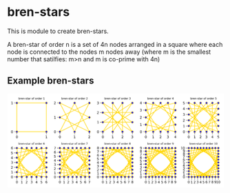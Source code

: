 # bren-stars
This is module to create bren-stars.

A bren-star of order n is a set of 4n nodes arranged in a square where each node is connected to the nodes m nodes away 
(where m is the smallest number that satilfies: m>n and  m is co-prime with 4n)

## Example bren-stars
![bren-stars](brenstars1-10.png?raw=true "brenstars 1 thru 10")
